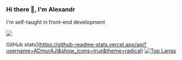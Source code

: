 ### Hi there 👋, I'm Alexandr
I'm self-taught in front-end development

![](https://komarev.com/ghpvc/?username=ADmurAJI)

GitHub stats](https://github-readme-stats.vercel.app/api?username=ADmurAJI&show_icons=true&theme=radical)
[![Top Langs](https://github-readme-stats.vercel.app/api/top-langs/?username=ADmurAJI)](https://github.com/anuraghazra/github-readme-stats)
